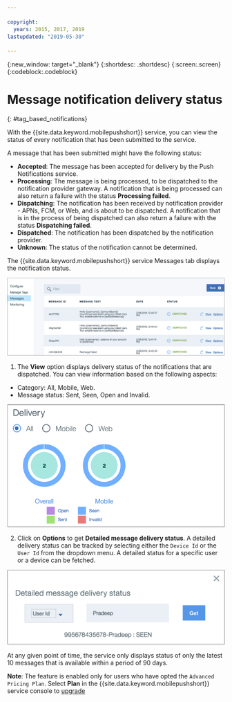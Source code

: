 ```yaml
---

copyright:
  years: 2015, 2017, 2019
lastupdated: "2019-05-30"

---
```


{:new_window: target="_blank"}
{:shortdesc: .shortdesc}
{:screen:.screen}
{:codeblock:.codeblock}

# Message notification delivery status
{: #tag_based_notifications}

With the {{site.data.keyword.mobilepushshort}} service, you can view the status of every notification that has been submitted to the service. 

A message that has been submitted might have the following status:

- **Accepted**: The message has been accepted for delivery by the Push Notifications service.
- **Processing**: The message is being processed, to be dispatched to the notification provider gateway. A notification that is being processed can also return a failure with the status **Processing failed**.
- **Dispatching**: The notification has been received by notification provider - APNs, FCM, or Web, and is about to be dispatched. A notification that is in the process of being dispatched can also return a failure with the status **Dispatching failed**.
- **Dispatched**: The notification has been dispatched by the notification provider.
- **Unknown**: The status of the notification cannot be determined.

The {{site.data.keyword.mobilepushshort}} service Messages tab displays the notification status.

![notifications status](images/notification_status_new.png "Messages page showing notification status")

1. The **View** option displays delivery status of the notifications that are dispatched. You can view information based on the following aspects:

 - Category: All, Mobile, Web<!---and HTTP--->.
 - Message status: Sent, Seen, Open and Invalid. 

![notifications status](images/message_delivery_status_new.png "Message status chart showing open, sent, seen, and invalid status breakdown")

2. Click on **Options** to get **Detailed message delivery status**.  A detailed delivery status can be tracked by selecting either the `Device Id` or the `User Id` from the dropdown menu. A detailed status for a specific user or a device can be fetched.

![detailed status](images/detailed_message_delivery.png "Detailed message delivery status options with User ID selected")


At any given point of time, the service only displays status of only the latest 10 messages that is available within a period of 90 days.

**Note**: The feature is enabled only for users who have opted the `Advanced Pricing Plan`. Select **Plan** in the {{site.data.keyword.mobilepushshort}} service console to [upgrade](https://cloud.ibm.com/docs/account?topic=account-changing)
